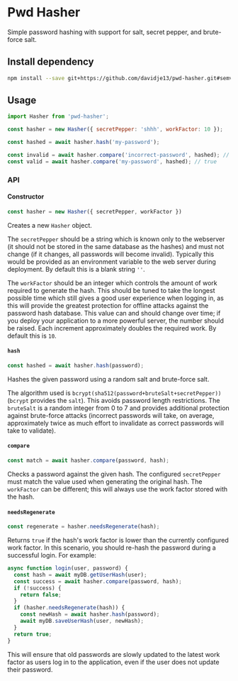 # Pwd Hasher

Simple password hashing with support for salt, secret pepper, and brute-force salt.

## Install dependency

```bash
npm install --save git+https://github.com/davidje13/pwd-hasher.git#semver:^1.0.1
```

## Usage

```javascript
import Hasher from 'pwd-hasher';

const hasher = new Hasher({ secretPepper: 'shhh', workFactor: 10 });

const hashed = await hasher.hash('my-password');

const invalid = await hasher.compare('incorrect-password', hashed); // false
const valid = await hasher.compare('my-password', hashed); // true
```

### API

#### Constructor

```javascript
const hasher = new Hasher({ secretPepper, workFactor })
```

Creates a new `Hasher` object.

The `secretPepper` should be a string which is known only to the webserver (it should not be
stored in the same database as the hashes) and must not change (if it changes, all passwords
will become invalid). Typically this would be provided as an environment variable to the web
server during deployment. By default this is a blank string `''`.

The `workFactor` should be an integer which controls the amount of work required to generate
the hash. This should be tuned to take the longest possible time which still gives a good
user experience when logging in, as this will provide the greatest protection for offline
attacks against the password hash database. This value can and should change over time; if
you deploy your application to a more powerful server, the number should be raised. Each
increment approximately doubles the required work. By default this is `10`.

#### `hash`

```javascript
const hashed = await hasher.hash(password);
```

Hashes the given password using a random salt and brute-force salt.

The algorithm used is `bcrypt(sha512(password+bruteSalt+secretPepper))` (`bcrypt` provides
the `salt`). This avoids password length restrictions. The `bruteSalt` is a random integer
from 0 to 7 and provides additional protection against brute-force attacks (incorrect
passwords will take, on average, approximately twice as much effort to invalidate as correct
passwords will take to validate).

#### `compare`

```javascript
const match = await hasher.compare(password, hash);
```

Checks a password against the given hash. The configured `secretPepper` must match the value
used when generating the original hash. The `workFactor` can be different; this will always
use the work factor stored with the hash.

#### `needsRegenerate`

```javascript
const regenerate = hasher.needsRegenerate(hash);
```

Returns `true` if the hash's work factor is lower than the currently configured work factor.
In this scenario, you should re-hash the password during a successful login. For example:

```javascript
async function login(user, password) {
  const hash = await myDB.getUserHash(user);
  const success = await hasher.compare(password, hash);
  if (!success) {
    return false;
  }
  if (hasher.needsRegenerate(hash)) {
    const newHash = await hasher.hash(password);
    await myDB.saveUserHash(user, newHash);
  }
  return true;
}
```

This will ensure that old passwords are slowly updated to the latest work factor as users
log in to the application, even if the user does not update their password.
